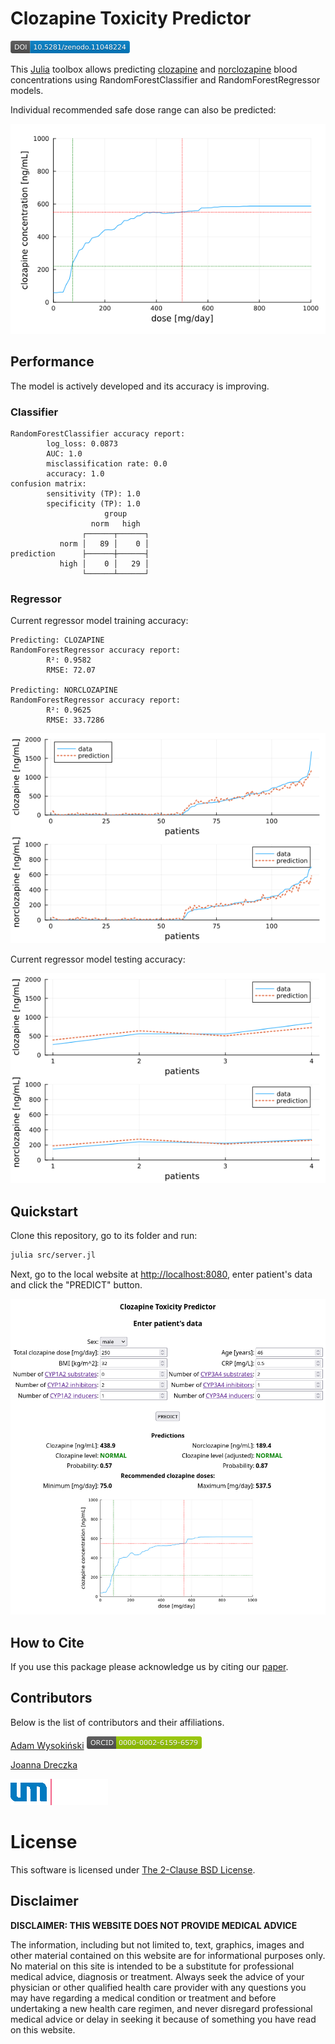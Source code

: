 # Clozapine Toxicity Predictor

[![DOI](zenodo.11048224.png)](https://doi.org/10.5281/zenodo.11048224)

This [Julia](https://julialang.org/) toolbox allows predicting [clozapine](https://en.wikipedia.org/wiki/Clozapine) and [norclozapine](https://en.wikipedia.org/wiki/Desmethylclozapine) blood concentrations using RandomForestClassifier and RandomForestRegressor models.

Individual recommended safe dose range can also be predicted:

![](dose-level.png)

## Performance

The model is actively developed and its accuracy is improving.

### Classifier

    RandomForestClassifier accuracy report:                   
            log_loss: 0.0873
            AUC: 1.0                                                 
            misclassification rate: 0.0                                              
            accuracy: 1.0
    confusion matrix:
            sensitivity (TP): 1.0
            specificity (TP): 1.0
                         group
                      norm   high   
                    ┌──────┬──────┐
               norm │   89 │    0 │
    prediction      ├──────┼──────┤
               high │    0 │   29 │
                    └──────┴──────┘

### Regressor

Current regressor model training accuracy:

    Predicting: CLOZAPINE
    RandomForestRegressor accuracy report:
            R²: 0.9582
            RMSE: 72.07
    
    Predicting: NORCLOZAPINE
    RandomForestRegressor accuracy report:
            R²: 0.9625
            RMSE: 33.7286

![](rr_train_accuracy.png)

Current regressor model testing accuracy:

![](rr_test_accuracy.png)

## Quickstart

Clone this repository, go to its folder and run:

```sh
julia src/server.jl
```

Next, go to the local website at [http://localhost:8080](http://localhost:8080), enter patient's data and click the "PREDICT" button.

![](webpage.png)

## How to Cite

If you use this package please acknowledge us by citing our [paper](https://zenodo.org/records/11048224).

## Contributors

Below is the list of contributors and their affiliations.

[Adam Wysokiński](mailto:adam.wysokinski@umed.lodz.pl) [![ORCID](images/orcid.png)](https://orcid.org/0000-0002-6159-6579)

[Joanna Dreczka](mailto:jdreczka@csk.umed.pl)

[![Medical University of Lodz](images/umed.png)](https://en.umed.pl)

# License

This software is licensed under [The 2-Clause BSD License](LICENSE).

## Disclaimer

**DISCLAIMER: THIS WEBSITE DOES NOT PROVIDE MEDICAL ADVICE**

The information, including but not limited to, text, graphics, images and other material contained on this website are for informational purposes only. No material on this site is intended to be a substitute for professional medical advice, diagnosis or treatment. Always seek the advice of your physician or other qualified health care provider with any questions you may have regarding a medical condition or treatment and before undertaking a new health care regimen, and never disregard professional medical advice or delay in seeking it because of something you have read on this website.